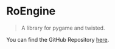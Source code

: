# RoEngine
> A library for pygame and twisted.

You can find the GitHub Repository
[here](https://github.com/ROTARTSI82/RoEngine).
